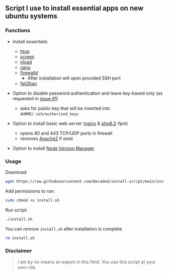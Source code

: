 ## Script I use to install essential apps on new ubuntu systems


### Functions
- Install essentials:
  - [htop](https://htop.dev/)
  - [screen](https://www.gnu.org/software/screen/) 
  - [nload](https://github.com/rolandriegel/nload) 
  - [nano](https://www.nano-editor.org/) 
  - [firewalld](https://firewalld.org/)
    - After installation will open provided SSH port
  - [fail2ban](https://github.com/fail2ban/fail2ban)

- Option to disable password authentication and leave key-based only (as requested in [issue #1](https://github.com/Decaded/install-script/issues/1))
  - asks for public key that will be inserted into `$HOME/.ssh/authorized_keys`

- Option to install basic web server ([nginx](https://www.nginx.com/) & [php8.2](https://www.php.net/releases/8_2_0.php)-fpm)
  - opens 80 and 443 TCP/UDP ports in firewall 
  - removes [Apache2](https://httpd.apache.org/) if exist
- Option to install [Node Version Manager](https://github.com/nvm-sh/nvm)


### Usage
Download:
```bash
wget https://raw.githubusercontent.com/Decaded/install-script/main/install.sh
```
Add permissions to run:
```bash
sudo chmod +x install.sh
```
Run script:
```bash
./install.sh
```
You can remove `install.sh` after installation is complete
```bash
rm install.sh
```

### Disclaimer
> I am by no means an expert in this field.
> You use this script at your own risk.
